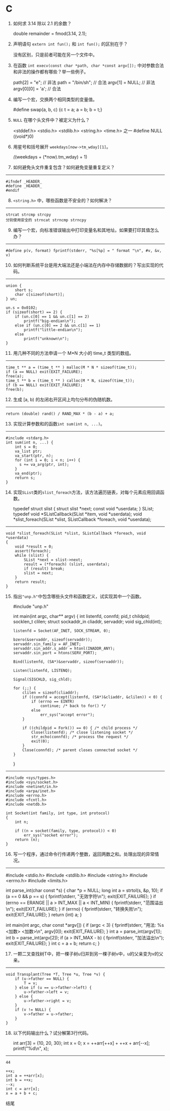# C

1. 如何求 3.14 除以 2.1 的余数？

    double remainder = fmod(3.14, 2.1);

2. 声明语句 `extern int fun();` 和 `int fun();` 的区别在于？

    没有区别，只是前者可能在另一个文件中。

3. 在函数 `int execv(const char *path, char *const argv[]);` 中对参数合法和非法的操作都有哪些？举一些例子。

    path[2] = "e";    // 非法
    path = "/bin/sh"; // 合法
    argv[1] = NULL;   // 非法
    argv[0][0] = 'a'; // 合法

4. 编写一个宏，交换两个相同类型的变量值。

    #define swap(a, b, c) {c t = a; a = b; b = t;}

5. `NULL` 在哪个头文件中？被定义为什么？

    <stddef.h> <stdio.h> <stdlib.h> <string.h> <time.h> 之一
    #define NULL ((void*)0)

6. 用星号和括号展开 `weekdays[now->tm_wday][1]`。

    *(*(weekdays + (*now).tm_wday) + 1)

7. 如何避免头文件重复包含？如何避免变量重复定义？

----

    #ifndef _HEADER_
    #define _HEADER_
    #endif

8. `<string.h>` 中，哪些函数是不安全的？如何解决？

----

    strcat strcmp strcpy
    分别使用安全的 strncat strncmp strncpy

9. 编写一个宏，向标准错误输出中打印变量名和其地址。如果要打印其值怎么办？

----

    #define p(v, format) fprintf(stderr, "%s[%p] = " format "\n", #v, &v, v)

10. 如何判断系统平台是用大端法还是小端法在内存中存储数据的？写出实现的代码。

----

    union {
        short s;
        char c[sizeof(short)];
    } un;

    un.s = 0x0102;
    if (sizeof(short) == 2) {
        if (un.c[0] == 1 && un.c[1] == 2)
            printf("big-endian\n");
        else if (un.c[0] == 2 && un.c[1] == 1)
            printf("little-endian\n");
        else
            printf("unknown\n");
    }

11. 用几种不同的方法申请一个 M*N 大小的 time_t 类型的数组。

----

    time_t ** a = (time_t ** ) malloc(M * N * sizeof(time_t));
    if (a == NULL) exit(EXIT_FAILURE);
    free(a);
    time_t ** b = (time_t ** ) calloc(M * N, sizeof(time_t));
    if (b == NULL) exit(EXIT_FAILURE);
    free(b);

12. 生成 [a, b) 的左闭右开区间上均匀分布的伪随机数。

----

    return (double) rand() / RAND_MAX * (b - a) + a;

13. 实现计算参数和的函数`int sum(int n, ...)`。

----

    #include <stdarg.h>
    int sum(int n, ...) {
        int s = 0;
        va_list ptr;
        va_start(ptr, n);
        for (int i = 0; i < n; i++) {
          s += va_arg(ptr, int);
        }
        va_end(ptr);
        return s;
    }

14. 实现`SList`类的`slist_foreach`方法，该方法遍历链表，对每个元素应用回调函数。

    typedef struct slist {
      struct slist *next;
      const void *userdata;
    } SList;
    typedef void *SListCallback(SList *item, void *userdata);
    void *slist_foreach(SList *slist, SListCallback *foreach, void *userdata);

----

    void *slist_foreach(SList *slist, SListCallback *foreach, void *userdata)
    {
        void *result = 0;
        assert(foreach);
        while (slist) {
            SList *next = slist->next;
            result = (*foreach) (slist, userdata);
            if (result) break;
            slist = next;
        }
        return result;
    }

15. 指出`"unp.h"`中包含哪些头文件和函数定义，试实现其中一个函数。

    #include "unp.h"

    int main(int argc, char** argv)
    {
        int listenfd, connfd;
        pid_t childpid;
        socklen_t clilen;
        struct sockaddr_in cliaddr, servaddr;
        void sig_chld(int);

        listenfd = Socket(AF_INET, SOCK_STREAM, 0);

        bzero(&servaddr, sizeof(servaddr));
        servaddr.sin_family = AF_INET;
        servaddr.sin_addr.s_addr = htonl(INADDR_ANY);
        servaddr.sin_port = htons(SERV_PORT);

        Bind(listenfd, (SA*)&servaddr, sizeof(servaddr));

        Listen(listenfd, LISTENQ);

        Signal(SIGCHLD, sig_chld);

        for (;;) {
            clilen = sizeof(cliaddr);
            if ((connfd = accept(listenfd, (SA*)&cliaddr, &clilen)) < 0) {
                if (errno == EINTR)
                    continue; /* back to for() */
                else
                    err_sys("accept error");
            }

            if ((childpid = Fork()) == 0) { /* child process */
                Close(listenfd); /* close listening socket */
                str_echo(connfd); /* process the request */
                exit(0);
            }
            Close(connfd); /* parent closes connected socket */
        }
    }

----

    #include <sys/types.h>
    #include <sys/socket.h>
    #include <netinet/in.h>
    #include <arpa/inet.h>
    #include <errno.h>
    #include <fcntl.h>
    #include <netdb.h>

    int Socket(int family, int type, int protocol)
    {
        int n;

        if ((n = socket(family, type, protocol)) < 0)
            err_sys("socket error");
        return (n);
    }

16. 写一个程序，通过命令行传递两个整数，返回两数之和。处理出现的异常情况。

----

  #include <stdio.h>
  #include <stdlib.h>
  #include <string.h>
  #include <errno.h>
  #include <limits.h>

  int parse_int(char const *s) {
      char *p = NULL;
      long int a = strtol(s, &p, 10);
      if (a == 0 && p == s) {
          fprintf(stderr, "无效字符\n");
          exit(EXIT_FAILURE);
      }
      if (errno == ERANGE || a > INT_MAX || a < INT_MIN) {
          fprintf(stderr, "范围溢出\n");
          exit(EXIT_FAILURE);
      }
      if (errno) {
          fprintf(stderr, "转换失败\n");
          exit(EXIT_FAILURE);
      }
      return (int) a;
  }

  int main(int argc, char const *argv[]) {
      if (argc < 3) {
          fprintf(stderr, "用法: %s <加数> <加数>\n", argv[0]);
          exit(EXIT_FAILURE);
      }
      int a = parse_int(argv[1]);
      int b = parse_int(argv[2]);
      if (a > INT_MAX - b) {
          fprintf(stderr, "加法溢出\n");
          exit(EXIT_FAILURE);
      }
      int c = a + b;
      return c;
  }

17. 一颗二叉查找树T中，把一棵子树u归并到另一棵子树v中，u的父亲变为v的父亲。

----

    void Transplant(Tree *T, Tree *u, Tree *v) {
        if (u->father == NULL) {
            T = v;
        } else if (u == u->father->left) {
            u->father->left = v;
        } else {
            u->father->right = v;
        }
        if (v != NULL) {
            v->father = u->father;
        }
    }

18. 以下代码输出什么？试分解第3行代码。

    int arr[3] = {10, 20, 30};
    int x = 0;
    x = ++arr[++x] + ++x + arr[--x];
    printf("%d\n", x);

----

    44

    ++x;
    int a = ++arr[x];
    int b = ++x;
    --x;
    int c = arr[x];
    x = a + b + c;

















结尾

